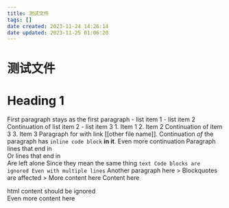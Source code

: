 ```yaml
---
title: 测试文件
tags: []
date created: 2023-11-24 14:26:14
date updated: 2023-11-25 01:06:20
---
```


# 测试文件

# Heading 1

First paragraph stays as the first paragraph - list item 1 - list item 2 Continuation of list item 2 - list item 3 1. Item 1 2. Item 2 Continuation of item 3 3. Item 3 Paragraph for with link [[other file name]]. Continuation _of_ the paragraph has `inline code block` **in it**. Even more continuation Paragraph lines that end in <br/> Or lines that end in <br> Are left alone Since they mean the same thing ``` text Code blocks are ignored Even with multiple lines ``` Another paragraph here > Blockquotes are affected > More content here Content here <div> html content should be ignored </div> Even more content here
